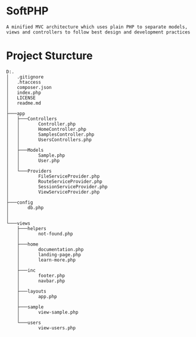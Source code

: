 # SoftPHP
    A minified MVC architecture which uses plain PHP to separate models, views and controllers to follow best design and development practices

# Project Sturcture
    D:.
    │   .gitignore
    │   .htaccess
    │   composer.json
    │   index.php
    │   LICENSE
    │   readme.md
    │
    ├───app
    │   ├───Controllers
    │   │       Controller.php
    │   │       HomeController.php
    │   │       SamplesController.php
    │   │       UsersControllers.php
    │   │
    │   ├───Models
    │   │       Sample.php
    │   │       User.php
    │   │
    │   └───Providers
    │           FileServiceProvider.php
    │           RouteServiceProvider.php
    │           SessionServiceProvider.php
    │           ViewServiceProvider.php
    │
    ├───config
    │       db.php
    │
    │
    └───views
        ├───helpers
        │       not-found.php
        │
        ├───home
        │       documentation.php
        │       landing-page.php
        │       learn-more.php
        │
        ├───inc
        │       footer.php
        │       navbar.php
        │
        ├───layouts
        │       app.php
        │
        ├───sample
        │       view-sample.php
        │
        └───users
                view-users.php
